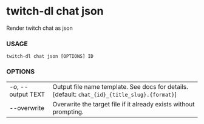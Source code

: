 <!-- ------------------- generated docs start ------------------- -->
# twitch-dl chat json

Render twitch chat as json

### USAGE

```
twitch-dl chat json [OPTIONS] ID
```

### OPTIONS

<table>
<tbody>
<tr>
    <td class="code">-o, --output TEXT</td>
    <td>Output file name template. See docs for details. [default: <code>chat_{id}_{title_slug}.{format}</code>]</td>
</tr>

<tr>
    <td class="code">--overwrite</td>
    <td>Overwrite the target file if it already exists without prompting.</td>
</tr>
</tbody>
</table>

<!-- ------------------- generated docs end ------------------- -->


